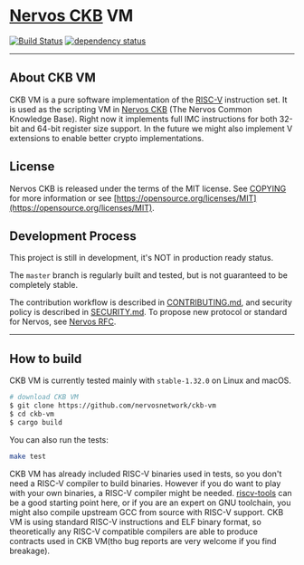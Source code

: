 # [Nervos CKB](https://www.nervos.org/) VM

[![Build Status](https://travis-ci.com/nervosnetwork/ckb-vm.svg?branch=master)](https://travis-ci.com/nervosnetwork/ckb-vm)
[![dependency status](https://deps.rs/repo/github/nervosnetwork/ckb-vm/status.svg)](https://deps.rs/repo/github/nervosnetwork/ckb-vm)

---

## About CKB VM

CKB VM is a pure software implementation of the [RISC-V](https://riscv.org/) instruction set. It is used as the scripting VM in [Nervos CKB](https://github.com/nervosnetwork/ckb-vm) (The Nervos Common Knowledge Base). Right now it implements full IMC instructions for both 32-bit and 64-bit register size support. In the future we might also implement V extensions to enable better crypto implementations.

## License

Nervos CKB is released under the terms of the MIT license. See [COPYING](COPYING) for more information or see [https://opensource.org/licenses/MIT](https://opensource.org/licenses/MIT).

## Development Process

This project is still in development, it's NOT in production ready status.

The `master` branch is regularly built and tested, but is not guaranteed to be completely stable.

The contribution workflow is described in [CONTRIBUTING.md](CONTRIBUTING.md), and security policy is described in [SECURITY.md](SECURITY.md). To propose new protocol or standard for Nervos, see [Nervos RFC](https://github.com/nervosnetwork/rfcs).

---

## How to build

CKB VM is currently tested mainly with `stable-1.32.0` on Linux and macOS.

```bash
# download CKB VM
$ git clone https://github.com/nervosnetwork/ckb-vm
$ cd ckb-vm
$ cargo build
```

You can also run the tests:

```bash
make test
```

CKB VM has already included RISC-V binaries used in tests, so you don't need a RISC-V compiler to build binaries. However if you do want to play with your own binaries, a RISC-V compiler might be needed. [riscv-tools](https://github.com/riscv/riscv-tools) can be a good starting point here, or if you are an expert on GNU toolchain, you might also compile upstream GCC from source with RISC-V support. CKB VM is using standard RISC-V instructions and ELF binary format, so theoretically any RISC-V compatible compilers are able to produce contracts used in CKB VM(tho bug reports are very welcome if you find breakage).
